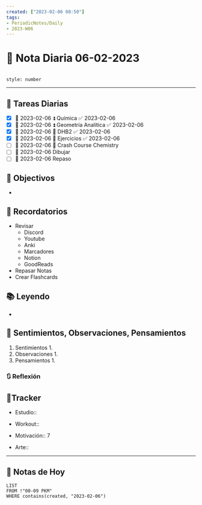 ```yaml
---
created: ["2023-02-06 08:50"]
tags:
- PeriodicNotes/Daily
- 2023-W06
---
```


# 📅 Nota Diaria 06-02-2023
```toc

style: number

```

---
## 🔷 Tareas Diarias
- [x] 📅 2023-02-06 ⏫ Química ✅ 2023-02-06
- [x] 📅 2023-02-06 ⏫ Geometría Analítica ✅ 2023-02-06
- [x] 📅 2023-02-06 🔼 DHB2 ✅ 2023-02-06
- [x] 📅 2023-02-06 🔼 Ejercicios ✅ 2023-02-06
- [ ] 📅 2023-02-06 🔽 Crash Course Chemistry
- [ ] 📅 2023-02-06 Dibujar
- [ ] 📅 2023-02-06 Repaso

## 🎯 Objectivos
- 
## 📕 Recordatorios
- Revisar
	- Discord
	- Youtube
	- Anki
	- Marcadores
	- Notion
	- GoodReads
- Repasar Notas
- Crear Flashcards

## 📚 Leyendo
- 
## 💬 Sentimientos, Observaciones, Pensamientos 
1. Sentimientos
	1. 
2. Observaciones
	1. 
3. Pensamientos
	1. 
### 🔃 Reflexión

## 🔷Tracker

- Estudio::

- Workout::

- Motivación:: 7

- Arte::
---

## 📅 Notas de Hoy
```dataview
LIST 
FROM !"00-09 PKM" 
WHERE contains(created, "2023-02-06")
```